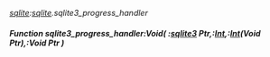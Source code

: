 _[sqlite](../../modules/sqlite/sqlite-module.md):[sqlite](../../modules/sqlite/sqlite-module.md).sqlite3\_progress\_handler_
##### Function sqlite3\_progress\_handler:Void( :[sqlite3](../../modules/sqlite/sqlite-sqlite3.md) Ptr,:[Int](../../modules/wonkey/wonkey-types-int.md),:[Int](../../modules/wonkey/wonkey-types-int.md)(Void Ptr),:Void Ptr )
